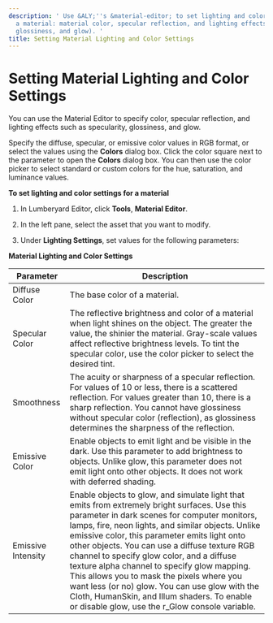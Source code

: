 ```yaml
---
description: ' Use &ALY;''s &material-editor; to set lighting and color settings for
  a material: material color, specular reflection, and lighting effects (specularity,
  glossiness, and glow). '
title: Setting Material Lighting and Color Settings
---
```

# Setting Material Lighting and Color Settings<a name="mat-color-lighting"></a>

You can use the Material Editor to specify color, specular reflection, and lighting effects such as specularity, glossiness, and glow\.

Specify the diffuse, specular, or emissive color values in RGB format, or select the values using the **Colors** dialog box\. Click the color square next to the parameter to open the **Colors** dialog box\. You can then use the color picker to select standard or custom colors for the hue, saturation, and luminance values\.

**To set lighting and color settings for a material**

1. In Lumberyard Editor, click **Tools**, **Material Editor**\. 

1. In the left pane, select the asset that you want to modify\. 

1. Under **Lighting Settings**, set values for the following parameters: 


**Material Lighting and Color Settings**  

| Parameter | Description | 
| --- | --- | 
| Diffuse Color | The base color of a material\. | 
| Specular Color | The reflective brightness and color of a material when light shines on the object\. The greater the value, the shinier the material\. Gray\-scale values affect reflective brightness levels\. To tint the specular color, use the color picker to select the desired tint\. | 
| Smoothness | The acuity or sharpness of a specular reflection\. For values of 10 or less, there is a scattered reflection\. For values greater than 10, there is a sharp reflection\. You cannot have glossiness without specular color \(reflection\), as glossiness determines the sharpness of the reflection\.  | 
| Emissive Color | Enable objects to emit light and be visible in the dark\. Use this parameter to add brightness to objects\. Unlike glow, this parameter does not emit light onto other objects\. It does not work with deferred shading\. | 
| Emissive Intensity | Enable objects to glow, and simulate light that emits from extremely bright surfaces\. Use this parameter in dark scenes for computer monitors, lamps, fire, neon lights, and similar objects\. Unlike emissive color, this parameter emits light onto other objects\. You can use a diffuse texture RGB channel to specify glow color, and a diffuse texture alpha channel to specify glow mapping\. This allows you to mask the pixels where you want less \(or no\) glow\. You can use glow with the Cloth, HumanSkin, and Illum shaders\. To enable or disable glow, use the r\_Glow console variable\.  | 